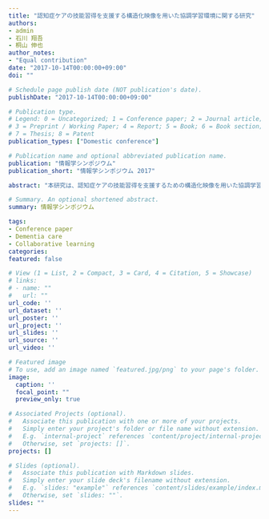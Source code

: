 ```yaml
---
title: "認知症ケアの技能習得を支援する構造化映像を用いた協調学習環境に関する研究"
authors:
- admin
- 石川 翔吾
- 桐山 伸也
author_notes:
- "Equal contribution"
date: "2017-10-14T00:00:00+09:00"
doi: ""

# Schedule page publish date (NOT publication's date).
publishDate: "2017-10-14T00:00:00+09:00"

# Publication type.
# Legend: 0 = Uncategorized; 1 = Conference paper; 2 = Journal article;
# 3 = Preprint / Working Paper; 4 = Report; 5 = Book; 6 = Book section;
# 7 = Thesis; 8 = Patent
publication_types: ["Domestic conference"]

# Publication name and optional abbreviated publication name.
publication: "情報学シンポジウム"
publication_short: "情報学シンポジウム 2017"

abstract: "本研究は、認知症ケアの技能習得を支援するための構造化映像を用いた協調学習環境の構築とその評価について報告する。映像教材を活用することで、介護者が自らのケア技術を内省し、改善するための方法を探求する。協調学習を通じて、知識共有と内省の促進を図る。"

# Summary. An optional shortened abstract.
summary: 情報学シンポジウム

tags:
- Conference paper
- Dementia care
- Collaborative learning
categories: 
featured: false

# View (1 = List, 2 = Compact, 3 = Card, 4 = Citation, 5 = Showcase)
# links:
# - name: ""
#   url: ""
url_code: ''
url_dataset: ''
url_poster: ''
url_project: ''
url_slides: ''
url_source: ''
url_video: ''

# Featured image
# To use, add an image named `featured.jpg/png` to your page's folder. 
image:
  caption: ''
  focal_point: ""
  preview_only: true

# Associated Projects (optional).
#   Associate this publication with one or more of your projects.
#   Simply enter your project's folder or file name without extension.
#   E.g. `internal-project` references `content/project/internal-project/index.md`.
#   Otherwise, set `projects: []`.
projects: []

# Slides (optional).
#   Associate this publication with Markdown slides.
#   Simply enter your slide deck's filename without extension.
#   E.g. `slides: "example"` references `content/slides/example/index.md`.
#   Otherwise, set `slides: ""`.
slides: ""
---
```

